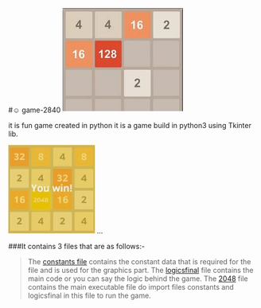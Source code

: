 #☺ game-2840
![game image](2048.JPG)

it is fun game created in  python
it is a game build in python3 using Tkinter lib.

![winning prompt](2048win.JPG)
...


###It contains 3 files that are as follows:-
>The [constants file](constants.ipynb) contains the constant data that is required for the file and is used for the graphics part.
>The [logicsfinal](logicsfinal.ipynb) file contains the main code or you can say the logic behind the game.
>The [2048](2048.ipynb) file contains the main executable file do import files constants and logicsfinal in this file to run the game.

